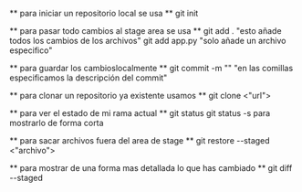 ** para iniciar un repositorio local se usa **
  git init

** para pasar todo cambios al stage area se usa **
  git add . "esto añade todos los cambios de los archivos"
  git add app.py "solo añade un archivo especifico"

** para guardar los cambioslocalmente **
  git commit -m ""   "en las comillas especificamos la descripción del commit"

** para clonar un repositorio ya existente usamos **
  git clone <"url">

** para ver el estado de mi rama actual **
  git status
  git status -s para mostrarlo de forma corta 

** para sacar archivos fuera del area de stage **
  git restore --staged <"archivo">

** para mostrar de una forma mas detallada lo que has cambiado **
  git diff --staged
